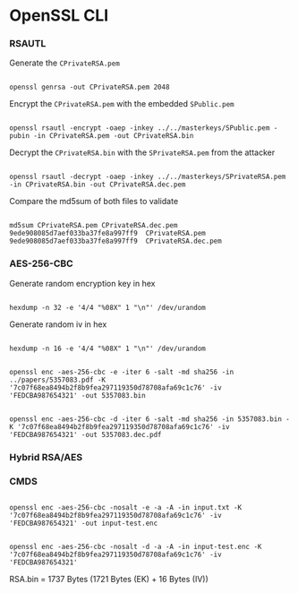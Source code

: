 # OpenSSL CLI


### RSAUTL

Generate the `CPrivateRSA.pem`
<pre><code>
openssl genrsa -out CPrivateRSA.pem 2048
</code></pre>

Encrypt the `CPrivateRSA.pem` with the embedded `SPublic.pem`
<pre><code>
openssl rsautl -encrypt -oaep -inkey ../../masterkeys/SPublic.pem -pubin -in CPrivateRSA.pem -out CPrivateRSA.bin
</code></pre>

Decrypt the `CPrivateRSA.bin` with the `SPrivateRSA.pem` from the attacker
<pre><code>
openssl rsautl -decrypt -oaep -inkey ../../masterkeys/SPrivateRSA.pem -in CPrivateRSA.bin -out CPrivateRSA.dec.pem
</code></pre>

Compare the md5sum of both files to validate
<pre><code>
md5sum CPrivateRSA.pem CPrivateRSA.dec.pem
9ede908085d7aef033ba37fe8a997ff9  CPrivateRSA.pem
9ede908085d7aef033ba37fe8a997ff9  CPrivateRSA.dec.pem
</code></pre>

### AES-256-CBC

Generate random encryption key in hex
<pre><code>
hexdump -n 32 -e '4/4 "%08X" 1 "\n"' /dev/urandom
</code></pre>
Generate random iv in hex
<pre><code>
hexdump -n 16 -e '4/4 "%08X" 1 "\n"' /dev/urandom
</code></pre>

<pre><code>
openssl enc -aes-256-cbc -e -iter 6 -salt -md sha256 -in ../papers/5357083.pdf -K '7c07f68ea8494b2f8b9fea297119350d78708afa69c1c76' -iv 'FEDCBA987654321' -out 5357083.bin
</code></pre>

<pre><code>
openssl enc -aes-256-cbc -d -iter 6 -salt -md sha256 -in 5357083.bin -K '7c07f68ea8494b2f8b9fea297119350d78708afa69c1c76' -iv 'FEDCBA987654321' -out 5357083.dec.pdf
</code></pre>



### Hybrid RSA/AES



### CMDS

<pre><code>
openssl enc -aes-256-cbc -nosalt -e -a -A -in input.txt -K '7c07f68ea8494b2f8b9fea297119350d78708afa69c1c76' -iv 'FEDCBA987654321' -out input-test.enc
</code></pre>

<pre><code>
openssl enc -aes-256-cbc -nosalt -d -a -A -in input-test.enc -K '7c07f68ea8494b2f8b9fea297119350d78708afa69c1c76' -iv 'FEDCBA987654321'
</code></pre>


RSA.bin = 1737 Bytes (1721 Bytes (EK) + 16 Bytes (IV))